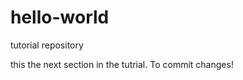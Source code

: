 hello-world
===========

tutorial repository 


this the next section in the tutrial. To commit changes!
